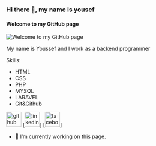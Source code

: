 ### Hi there 👋, my name is yousef

#### Welcome to my GitHub page
![Welcome to my GitHub page](https://modo3.com/thumbs/fit630x300/233712/1559088550/%D8%AA%D8%B7%D9%88%D9%8A%D8%B1_%D8%A7%D9%84%D8%A8%D8%B1%D9%85%D8%AC%D9%8A%D8%A7%D8%AA.jpg)

My name is Youssef and I work as a backend programmer

Skills:
* HTML
* CSS
* PHP
* MYSQL
* LARAVEL
* Git&Github

[<img src='https://cdn.jsdelivr.net/npm/simple-icons@3.0.1/icons/github.svg' alt='github' height='40'>](https://github.com/yousef-shaker1) 
[<img src='https://cdn.jsdelivr.net/npm/simple-icons@3.0.1/icons/linkedin.svg' alt='linkedin' height='40'>] 
[<img src='https://cdn.jsdelivr.net/npm/simple-icons@3.0.1/icons/facebook.svg' alt='facebook' height='40'>]
 
- 🔭 I’m currently working on this page. 





